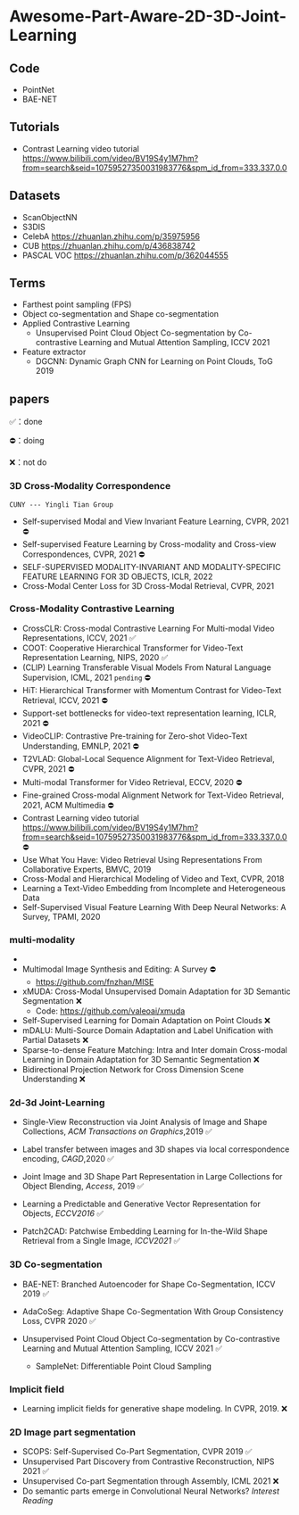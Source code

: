 # Awesome-Part-Aware-2D-3D-Joint-Learning

## Code
* PointNet
* BAE-NET

## Tutorials

* Contrast Learning video tutorial https://www.bilibili.com/video/BV19S4y1M7hm?from=search&seid=10759527350031983776&spm_id_from=333.337.0.0  

## Datasets

* ScanObjectNN 
* S3DIS
* CelebA https://zhuanlan.zhihu.com/p/35975956
* CUB https://zhuanlan.zhihu.com/p/436838742
* PASCAL VOC https://zhuanlan.zhihu.com/p/362044555

## Terms

* Farthest point sampling (FPS)
* Object co-segmentation and Shape co-segmentation
* Applied Contrastive Learning
  * Unsupervised Point Cloud Object Co-segmentation by Co-contrastive Learning and Mutual Attention Sampling, ICCV 2021 
* Feature extractor
  * DGCNN: Dynamic Graph CNN for Learning on Point Clouds, ToG 2019

## papers

<i class="fas fa-book-open"></i>
<i class="bi bi-markdown"></i>

✅：done

⛔️：doing

❌：not do

### 3D Cross-Modality Correspondence
`CUNY --- Yingli Tian Group`
* Self-supervised Modal and View Invariant Feature Learning, CVPR, 2021 ⛔️
* Self-supervised Feature Learning by Cross-modality and Cross-view Correspondences, CVPR, 2021 ⛔️
* SELF-SUPERVISED MODALITY-INVARIANT AND MODALITY-SPECIFIC FEATURE LEARNING FOR 3D OBJECTS, ICLR, 2022
* Cross-Modal Center Loss for 3D Cross-Modal Retrieval, CVPR, 2021

### Cross-Modality Contrastive Learning
* CrossCLR: Cross-modal Contrastive Learning For Multi-modal Video Representations, ICCV, 2021 ✅
* COOT: Cooperative Hierarchical Transformer for Video-Text Representation Learning, NIPS, 2020 ✅
* (CLIP) Learning Transferable Visual Models From Natural Language Supervision, ICML, 2021 `pending` ⛔
* HiT: Hierarchical Transformer with Momentum Contrast for Video-Text Retrieval, ICCV, 2021 ⛔️
* Support-set bottlenecks for video-text representation learning, ICLR, 2021 ⛔️
* VideoCLIP: Contrastive Pre-training for Zero-shot Video-Text Understanding, EMNLP, 2021 ⛔️
* T2VLAD: Global-Local Sequence Alignment for Text-Video Retrieval, CVPR, 2021 ⛔️
* Multi-modal Transformer for Video Retrieval, ECCV, 2020 ⛔️
* Fine-grained Cross-modal Alignment Network for Text-Video Retrieval, 2021, ACM Multimedia ⛔️
* Contrast Learning video tutorial https://www.bilibili.com/video/BV19S4y1M7hm?from=search&seid=10759527350031983776&spm_id_from=333.337.0.0 ⛔️
* Use What You Have: Video Retrieval Using Representations From Collaborative Experts, BMVC, 2019
* Cross-Modal and Hierarchical Modeling of Video and Text, CVPR, 2018
* Learning a Text-Video Embedding from Incomplete and Heterogeneous Data
* Self-Supervised Visual Feature Learning With Deep Neural Networks: A Survey, TPAMI, 2020

### multi-modality
* 
* Multimodal Image Synthesis and Editing: A Survey ⛔️
  * https://github.com/fnzhan/MISE  
* xMUDA: Cross-Modal Unsupervised Domain Adaptation for 3D Semantic Segmentation ❌
  * Code: https://github.com/valeoai/xmuda
* Self-Supervised Learning for Domain Adaptation on Point Clouds ❌
* mDALU: Multi-Source Domain Adaptation and Label Unification with Partial Datasets ❌
* Sparse-to-dense Feature Matching: Intra and Inter domain Cross-modal Learning in Domain Adaptation for 3D Semantic Segmentation ❌
* Bidirectional Projection Network for Cross Dimension Scene Understanding ❌



### 2d-3d Joint-Learning

* Single-View Reconstruction via Joint Analysis of Image and Shape Collections, *ACM Transactions on Graphics*,2019 ✅

* Label transfer between images and 3D shapes via local correspondence encoding, *CAGD*,2020 ✅

* Joint Image and 3D Shape Part Representation in Large Collections for Object Blending, *Access*, 2019 ✅

* Learning a Predictable and Generative Vector Representation for Objects, *ECCV2016* ✅

* Patch2CAD: Patchwise Embedding Learning for In-the-Wild Shape Retrieval from a Single Image, *ICCV2021* ✅

### 3D Co-segmentation

* BAE-NET: Branched Autoencoder for Shape Co-Segmentation, ICCV 2019 ✅
* AdaCoSeg: Adaptive Shape Co-Segmentation With Group Consistency Loss, CVPR 2020 ✅

* Unsupervised Point Cloud Object Co-segmentation by Co-contrastive Learning and Mutual Attention Sampling, ICCV 2021 ✅
  * SampleNet: Differentiable Point Cloud Sampling



### Implicit field

* Learning implicit fields for generative shape modeling. In CVPR, 2019. ❌

### 2D Image part segmentation

* SCOPS: Self-Supervised Co-Part Segmentation, CVPR 2019 ✅
* Unsupervised Part Discovery from Contrastive Reconstruction, NIPS 2021 ✅
* Unsupervised Co-part Segmentation through Assembly, ICML 2021 ❌
* Do semantic parts emerge in Convolutional Neural Networks? _Interest Reading_



